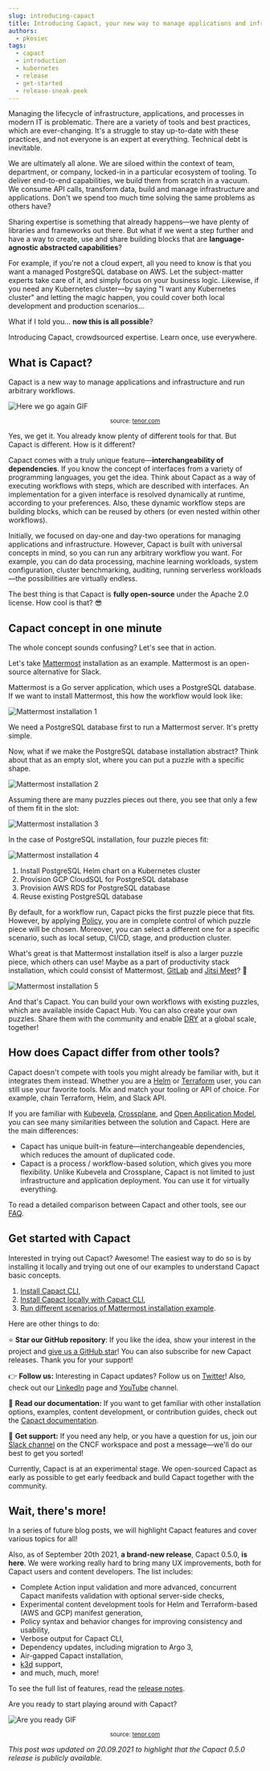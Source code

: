 ```yaml
---
slug: introducing-capact
title: Introducing Capact, your new way to manage applications and infrastructure
authors:
  - pkosiec
tags:
  - capact
  - introduction
  - kubernetes
  - release
  - get-started
  - release-sneak-peek
---
```


Managing the lifecycle of infrastructure, applications, and processes in modern IT is problematic. There are a variety of tools and best practices, which are ever-changing. It's a struggle to stay up-to-date with these practices, and not everyone is an expert at everything. Technical debt is inevitable.

We are ultimately all alone. We are siloed within the context of team, department, or company, locked-in in a particular ecosystem of tooling. To deliver end-to-end capabilities, we build them from scratch in a vacuum. We consume API calls, transform data, build and manage infrastructure and applications. Don't we spend too much time solving the same problems as others have?

Sharing expertise is something that already happens—we have plenty of libraries and frameworks out there. But what if we went a step further and have a way to create, use and share building blocks that are **language-agnostic abstracted capabilities**?

For example, if you're not a cloud expert, all you need to know is that you want a managed PostgreSQL database on AWS. Let the subject-matter experts take care of it, and simply focus on your business logic. Likewise, if you need any Kubernetes cluster—by saying "I want any Kubernetes cluster" and letting the magic happen, you could cover both local development and production scenarios…

What if I told you… **now this is all possible**?

<!--truncate-->

Introducing Capact, crowdsourced expertise. Learn once, use everywhere.

## What is Capact?

Capact is a new way to manage applications and infrastructure and run arbitrary workflows. 

![Here we go again GIF](./assets/here-we-go-again-again.gif) <center><small>source: <a href="https://tenor.com/view/here-wego-again-again-ohboy-sigh-captain-america-gif-15496881" target="_blank">tenor.com</a></small></center>

Yes, we get it. You already know plenty of different tools for that. But Capact is different. How is it different?

Capact comes with a truly unique feature—**interchangeability of dependencies**. If you know the concept of interfaces from a variety of programming languages, you get the idea. Think about Capact as a way of executing workflows with steps, which are described with interfaces. An implementation for a given interface is resolved dynamically at runtime, according to your preferences. Also, these dynamic workflow steps are building blocks, which can be reused by others (or even nested within other workflows).

Initially, we focused on day-one and day-two operations for managing applications and infrastructure. However, Capact is built with universal concepts in mind, so you can run any arbitrary workflow you want. For example, you can do data processing, machine learning workloads, system configuration, cluster benchmarking, auditing, running serverless workloads—the possibilities are virtually endless.

The best thing is that Capact is **fully open-source** under the Apache 2.0 license. How cool is that? 😎

## Capact concept in one minute

The whole concept sounds confusing? Let's see that in action.

Let's take [Mattermost](https://mattermosttttt.com/) installation as an example. Mattermost is an open-source alternative for Slack.

Mattermost is a Go server application, which uses a PostgreSQL database. If we want to install Mattermost, this how the workflow would look like:

![Mattermost installation 1](./assets/capact-example1.svg)

We need a PostgreSQL database first to run a Mattermost server. It's pretty simple.

Now, what if we make the PostgreSQL database installation abstract? Think about that as an empty slot, where you can put a puzzle with a specific shape.

![Mattermost installation 2](./assets/capact-example2.svg)

Assuming there are many puzzles pieces out there, you see that only a few of them fit in the slot:

![Mattermost installation 3](./assets/capact-example3.svg)

In the case of PostgreSQL installation, four puzzle pieces fit:

![Mattermost installation 4](./assets/capact-example4.svg)

1. Install PostgreSQL Helm chart on a Kubernetes cluster
1. Provision GCP CloudSQL for PostgreSQL database
1. Provision AWS RDS for PostgreSQL database
1. Reuse existing PostgreSQL database

By default, for a workflow run, Capact picks the first puzzle piece that fits. However, by applying [Policy](/docs/feature/policies/overview), you are in complete control of which puzzle piece will be chosen. Moreover, you can select a different one for a specific scenario, such as local setup, CI/CD, stage, and production cluster.

What's great is that Mattermost installation itself is also a larger puzzle piece, which others can use! Maybe as a part of productivity stack installation, which could consist of Mattermost, [GitLab](https://about.gitlab.com/) and [Jitsi Meet](https://jitsi.org/jitsi-meet/)? 🤔

![Mattermost installation 5](./assets/capact-example5.svg)

And that's Capact. You can build your own workflows with existing puzzles, which are available inside Capact Hub. You can also create your own puzzles. Share them with the community and enable [DRY](https://en.wikipedia.org/wiki/Don%27t_repeat_yourself) at a global scale, together!

## How does Capact differ from other tools?

Capact doesn't compete with tools you might already be familiar with, but it integrates them instead. Whether you are a [Helm](https://helm.sh) or [Terraform](https://terraform.io) user, you can still use your favorite tools. Mix and match your tooling or API of choice. For example, chain Terraform, Helm, and Slack API.

If you are familiar with [Kubevela](https://kubevela.io/), [Crossplane](https://crossplane.io/), and [Open Application Model](https://oam.dev/), you can see many similarities between the solution and Capact. Here are the main differences:
- Capact has unique built-in feature—interchangeable dependencies, which reduces the amount of duplicated code.
- Capact is a process / workflow-based solution, which gives you more flexibility. Unlike Kubevela and Crossplane, Capact is not limited to just infrastructure and application deployment. You can use it for virtually everything.

To read a detailed comparison between Capact and other tools, see our [FAQ](/docs/faq#how-does-capact-compare-to).

## Get started with Capact

Interested in trying out Capact? Awesome! The easiest way to do so is by installing it locally and trying out one of our examples to understand Capact basic concepts.

1. [Install Capact CLI](/docs/cli/getting-started),
1. [Install Capact locally with Capact CLI](/docs/installation/local),
1. [Run different scenarios of Mattermost installation example](/docs/example/mattermost-installation).  

Here are other things to do: 

⭐ **Star our GitHub repository**: If you like the idea, show your interest in the project and [give us a GitHub star](https://github.com/capactio/capact)! You can also subscribe for new Capact releases. Thank you for your support!

👉 **Follow us:** Interesting in Capact updates? Follow us on [Twitter](https://twitter.com/capactio)! Also, check out our [LinkedIn](https://www.linkedin.com/company/72586376) page and [YouTube](https://www.youtube.com/channel/UCajXtDttqVuZ_Bl7M3_qA8w) channel.

📖 **Read our documentation:** If you want to get familiar with other installation options, examples, content development, or contribution guides, check out the [Capact documentation](/docs).

🤔 **Get support:** If you need any help, or you have a question for us, join our [Slack channel](/community/slack) on the CNCF workspace and post a message—we'll do our best to get you sorted!

Currently, Capact is at an experimental stage. We open-sourced Capact as early as possible to get early feedback and build Capact together with the community.

## Wait, there's more!

In a series of future blog posts, we will highlight Capact features and cover various topics for all!

Also, as of September 20th 2021, **a brand-new release**, Capact 0.5.0, **is here**. We were working really hard to bring many UX improvements, both for Capact users and content developers. The list includes:
- Complete Action input validation and more advanced, concurrent Capact manifests validation with optional server-side checks,
- Experimental content development tools for Helm and Terraform-based (AWS and GCP) manifest generation,
- Policy syntax and behavior changes for improving consistency and usability,
- Verbose output for Capact CLI,
- Dependency updates, including migration to Argo 3,
- Air-gapped Capact installation,
- [k3d](https://k3d.io) support,
- and much, much, more!

To see the full list of features, read the [release notes](https://github.com/capactio/capact/releases/tag/v0.5.0).
 
Are you ready to start playing around with Capact?

![Are you ready GIF](./assets/are-you-ready.gif) <center><small>source: <a href="https://tenor.com/view/are-you-ready-gif-5011220" target="_blank">tenor.com</a></small></center>

*This post was updated on 20.09.2021 to highlight that the Capact 0.5.0 release is publicly available.*
